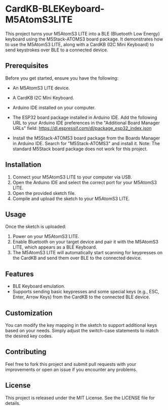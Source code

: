 # CardKB-BLEKeyboard-M5AtomS3LITE

This project turns your M5AtomS3 LITE into a BLE (Bluetooth Low Energy) keyboard using the M5Stack-ATOMS3 board package. It demonstrates how to use the M5AtomS3 LITE, along with a CardKB (I2C Mini Keyboard) to send keystrokes over BLE to a connected device.

## Prerequisites

Before you get started, ensure you have the following:
- An M5AtomS3 LITE device.
- A CardKB I2C Mini Keyboard.
- Arduino IDE installed on your computer.
- The ESP32 board package installed in Arduino IDE. Add the following URL to your Arduino IDE preferences in the "Additional Board Manager URLs" field:
https://dl.espressif.com/dl/package_esp32_index.json

- Install the M5Stack-ATOMS3 board package from the Boards Manager in Arduino IDE. Search for "M5Stack-ATOMS3" and install it. Note: The standard M5Stack board package does not work for this project.

## Installation

1. Connect your M5AtomS3 LITE to your computer via USB.
2. Open the Arduino IDE and select the correct port for your M5AtomS3 LITE.
3. Open the provided sketch file.
4. Compile and upload the sketch to your M5AtomS3 LITE.

## Usage

Once the sketch is uploaded:
1. Power on your M5AtomS3 LITE.
2. Enable Bluetooth on your target device and pair it with the M5AtomS3 LITE, which appears as a BLE Keyboard.
3. The M5AtomS3 LITE will automatically start scanning for keypresses on the CardKB and send them over BLE to the connected device.

## Features

- BLE Keyboard emulation.
- Supports sending basic keypresses and some special keys (e.g., ESC, Enter, Arrow Keys) from the CardKB to the connected BLE device.

## Customization

You can modify the key mapping in the sketch to support additional keys based on your needs. Simply adjust the switch-case statements to match the desired key codes.

## Contributing

Feel free to fork this project and submit pull requests with your improvements or open an issue if you encounter any problems.

## License

This project is released under the MIT License. See the LICENSE file for details.
